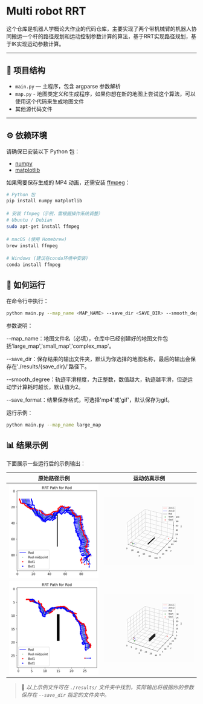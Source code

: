 # Multi robot RRT

这个仓库是机器人学概论大作业的代码仓库，主要实现了两个带机械臂的机器人协同搬运一个杆的路径规划和运动控制参数计算的算法，基于RRT实现路径规划，基于IK实现运动参数计算。

---

## 📂 项目结构

- `main.py` — 主程序，包含 argparse 参数解析
- `map.py` - 地图类定义和生成程序，如果你想在新的地图上尝试这个算法，可以使用这个代码来生成地图文件
- 其他源代码文件

---

## ⚙️ 依赖环境

请确保已安装以下 Python 包：

- [numpy](https://numpy.org/)
- [matplotlib](https://matplotlib.org/)

如果需要保存生成的 MP4 动画，还需安装 [ffmpeg](https://ffmpeg.org/)：

```bash
# Python 包
pip install numpy matplotlib

# 安装 ffmpeg（示例，需根据操作系统调整）
# Ubuntu / Debian
sudo apt-get install ffmpeg

# macOS (使用 Homebrew)
brew install ffmpeg

# Windows (建议在conda环境中安装)
conda install ffmpeg
```

## 🚀 如何运行

在命令行中执行：

```bash
python main.py --map_name <MAP_NAME> --save_dir <SAVE_DIR> --smooth_degree <SMOOTH_DEGREE> --save_format <SAVE_FORMAT>
```

参数说明：

--map_name：地图文件名（必填），仓库中已经创建好的地图文件包括'large_map','small_map','complex_map'。

--save_dir：保存结果的输出文件夹，默认为你选择的地图名称，最后的输出会保存在'./results/{save_dir}/'路径下。

--smooth_degree：轨迹平滑程度，为正整数，数值越大，轨迹越平滑，但逆运动学计算耗时越长，默认值为2。

--save_format：结果保存格式，可选择'mp4'或'gif'，默认保存为gif。

运行示例：

```bash
python main.py --map_name large_map
```

## 📊 结果示例

下面展示一些运行后的示例输出：

| 原始路径示例 | 运动仿真示例 |
| ------------ | ------------- |
| <img src="./results/large_map/path.png" width="300"/>  | <img src="./results/large_map/trace.gif" width="300"/>  |
| <img src="./results/small_map/path.png" width="300"/>  | <img src="./results/small_map/trace.gif" width="300"/>  |


> 📂 *以上示例文件可在 `./results/` 文件夹中找到，实际输出将根据你的参数保存在 `--save_dir` 指定的文件夹中。*

